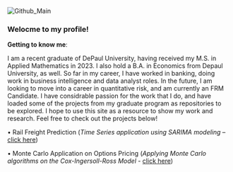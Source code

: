 ![Github_Main](https://github.com/David-Fecht/David-Fecht/assets/159670362/e6abbe6b-10ea-43cf-8101-7f1e63a6010f)

### Welocme to my profile! ###

**Getting to know me**:

I am a recent graduate of DePaul University, having received my M.S. in Applied Mathematics in 2023. I also hold a B.A. in Economics from Depaul University, as well. So far in my career, I have worked in banking, doing work in business intelligence and data analyst roles. In the future, I am looking to move into a career in quantitative risk, and am currently an FRM Candidate. I have considrable passion for the work that I do, and have loaded some of the projects from my graduate program as repositories to be explored. I hope to use this site as a resource to show my work and research. Feel free to check out the projects below!

•	Rail Freight Prediction 
    (*Time Series application using SARIMA modeling* – [click here](https://github.com/David-Fecht/SARIMA-Rail-Freight-Prediction))

•	Monte Carlo Application on Options Pricing
    (*Applying Monte Carlo algorithms on the Cox-Ingersoll-Ross Model* - [click here](https://github.com/David-Fecht/Monte-Carlo-Application-on-Options-Pricing)) 


